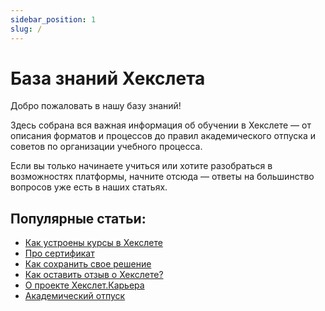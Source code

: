 ```yaml
---
sidebar_position: 1
slug: /
---
```


# База знаний Хекслета

Добро пожаловать в нашу базу знаний!

Здесь собрана вся важная информация об обучении в Хекслете — от описания форматов и процессов до правил академического отпуска и советов по организации учебного процесса.

Если вы только начинаете учиться или хотите разобраться в возможностях платформы, начните отсюда — ответы на большинство вопросов уже есть в наших статьях.

## Популярные статьи:
- [Как устроены курсы в Хекслете](https://help.hexlet.io/getting-started/kak-ustroeny-kursy-v-hekslete)
- [Про сертификат](https://help.hexlet.io/getting-started/sertifikat/)
- [Как сохранить свое решение](https://help.hexlet.io/practice/kak-sohranit-svoe-reshenie)
- [Как оставить отзыв о Хекслете?](https://help.hexlet.io/site-and-platform/kak-ostavit-otzyv-o-hekslete)
- [О проекте Хекслет.Карьера](https://help.hexlet.io/career/hekslet-karera)
- [Академический отпуск](https://help.hexlet.io/learning-process/akademicheskii-otpusk)
